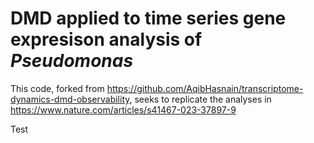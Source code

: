# DMD applied to time series gene expresison analysis of _Pseudomonas_ 

This code, forked from https://github.com/AqibHasnain/transcriptome-dynamics-dmd-observability, seeks to replicate the analyses in https://www.nature.com/articles/s41467-023-37897-9

Test




















